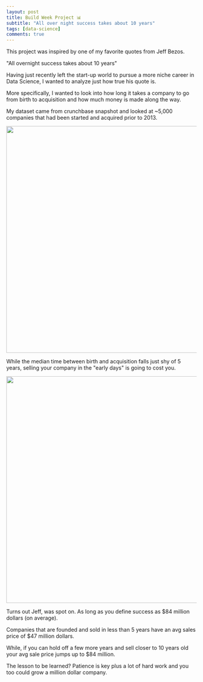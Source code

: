 ```yaml
---
layout: post
title: Build Week Project 📊
subtitle: "All over night success takes about 10 years" 
tags: [data-science]
comments: true
---
```


This project was inspired by one of my favorite quotes from Jeff Bezos.
 
"All overnight success takes about 10 years" 
 
Having just recently left the start-up world to pursue a more niche career in Data Science, I wanted to analyze just how true his quote is.
 
More specifically, I wanted to look into how long it takes a company to go from birth to acquisition and how much money is made along the way.

My dataset came from crunchbase snapshot and looked at ~5,000 companies that had been started and acquired prior to 2013.
 
<img src="https://bryce-natale.github.io/assets/img/Acquisiton2.png" width="600">

While the median time between birth and acquisition falls just shy of 5 years, selling your company in the "early days" is going to cost you.
 
<img src="https://bryce-natale.github.io//assets/img/Sale%20price2.png" width="600">

Turns out Jeff, was spot on. As long as you define success as $84 million dollars (on average). 
 
Companies that are founded and sold in less than 5 years have an avg sales price of $47 million dollars. 

While, if you can hold off a few more years and sell closer to 10 years old your avg sale price jumps up to $84 million. 
 
The lesson to be learned? Patience is key plus a lot of hard work and you too could grow a million dollar company. 

